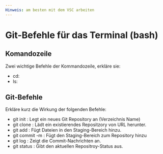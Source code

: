```yaml
---
Hinweis: am besten mit dem VSC arbeiten
---
```


# Git-Befehle für das Terminal (bash)

## Komandozeile

Zwei wichtige Befehle der Kommandozeile, erkläre sie:
- cd:
- ls:

## Git-Befehle

Erkläre kurz die Wirkung der folgenden Befehle:
- git init <Name> : Legt ein neues Git Repository an (Verzeichnis Name)
- git clone <URL> : Lädt ein existierendes Repositzory von URL herunter.
- git add <Dateiname> : Fügt Dateien in den Staging-Bereich hinzu.
- git commit -m <Message>: Fügt den Staging-Bereich zum Repository hinzu
- git log : Zeigt die Commit-Nachrichten an.
- git status : Gibt den aktuellen Repositroy-Status aus.
